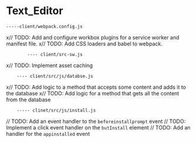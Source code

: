 # Text_Editor
    -----client/webpack.config.js
x// TODO: Add and configure workbox plugins for a service worker and manifest file.
x// TODO: Add CSS loaders and babel to webpack.

            ---- client/src-sw.js
x// TODO: Implement asset caching

        ---- client/src/js/databse.js
x// TODO: Add logic to a method that accepts some content and adds it to the database
x// TODO: Add logic for a method that gets all the content from the database

        ----- clinet/src/js/install.js
// TODO: Add an event handler to the `beforeinstallprompt` event
// TODO: Implement a click event handler on the `butInstall` element
// TODO: Add an handler for the `appinstalled` event